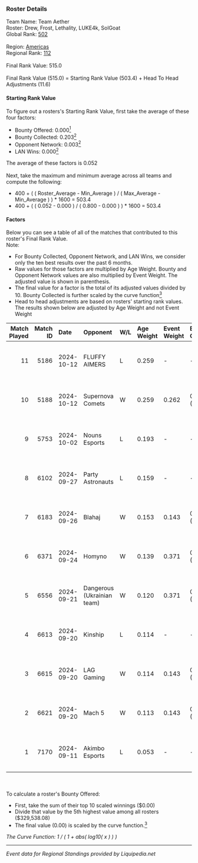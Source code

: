 ### Roster Details<br />
Team Name: Team Aether<br />
Roster: Drew, Frost, Lethality, LUKE4k, SolGoat<br />
Global Rank: [502](../standings_global.md)<br />
<br />
Region: [Americas]( ../standings_americas.md)<br />
Regional Rank: [112]( ../standings_americas.md)<br />
<br />
Final Rank Value:  515.0<br />
<br />
Final Rank Value (515.0) = Starting Rank Value (503.4) + Head To Head Adjustments (11.6)<br />

#### Starting Rank Value<br />
To figure out a rosters's Starting Rank Value, first take the average of these four factors:<br />
- Bounty Offered: 0.000[<sup>1</sup>](#table2)
- Bounty Collected: 0.203[<sup>2</sup>](#table1)
- Opponent Network: 0.003[<sup>2</sup>](#table1)
- LAN Wins: 0.000[<sup>2</sup>](#table1)

The average of these factors is 0.052<br />
<br />
Next, take the maximum and minimum average across all teams and compute the following:<br />
- 400 + ( ( Roster_Average - Min_Average ) / ( Max_Average - Min_Average ) ) * 1600 = 503.4
- 400 + ( ( 0.052 - 0.000 ) / ( 0.800 - 0.000 ) ) * 1600 = 503.4


#### Factors<br />
Below you can see a table of all of the matches that contributed to this roster's Final Rank Value.<br />
Note:<br />

- For Bounty Collected, Opponent Network, and LAN Wins, we consider only the ten best results over the past 6 months.
- Raw values for those factors are multiplied by Age Weight. Bounty and Opponent Network values are also multiplied by Event Weight. The adjusted value is shown in parenthesis.
- The final value for a factor is the total of its adjusted values divided by 10. Bounty Collected is further scaled by the curve function[<sup>3</sup>](#curveFunction)
- Head to head adjustments are based on rosters' starting rank values. The results shown below are adjusted by Age Weight and not Event Weight
<span id="table1"></span><br />


| Match Played | Match ID | Date       | Opponent                   | W/L | Age Weight | Event Weight | Bounty Collected | Opponent Network | LAN Wins  | H2H Adj. | Roster                                  |
| -: | -: | :- | :- | :- | :- | :- | :- | :- | :- | -: | :- |
|           11 |     5186 | 2024-10-12 | FLUFFY AIMERS              | L   | 0.259      | -            | -                | -                | -         |    -1.35 | Drew, Frost, Lethality, LUKE4k, SolGoat |
|           10 |     5188 | 2024-10-12 | Supernova Comets           | W   | 0.259      | 0.262        | 0.011 (0.001)    | 0.263 (0.018)    | 0 (0.000) |     6.35 | Drew, Frost, Lethality, LUKE4k, SolGoat |
|            9 |     5753 | 2024-10-02 | Nouns Esports              | L   | 0.193      | -            | -                | -                | -         |    -1.35 | AtomiK, Drew, Frost, LUKE4k, SolGoat    |
|            8 |     6102 | 2024-09-27 | Party Astronauts           | L   | 0.159      | -            | -                | -                | -         |    -0.93 | AtomiK, Drew, Frost, LUKE4k, SolGoat    |
|            7 |     6183 | 2024-09-26 | Blahaj                     | W   | 0.153      | 0.143        | 0.000 (0.000)    | 0.144 (0.003)    | 0 (0.000) |     2.45 | AtomiK, Drew, Frost, LUKE4k, SolGoat    |
|            6 |     6371 | 2024-09-24 | Homyno                     | W   | 0.139      | 0.371        | 0.008 (0.000)    | 0.189 (0.010)    | 0 (0.000) |     3.30 | AtomiK, Drew, Frost, LUKE4k, SolGoat    |
|            5 |     6556 | 2024-09-21 | Dangerous (Ukrainian team) | W   | 0.120      | 0.371        | 0.000 (0.000)    | 0.000 (0.000)    | 0 (0.000) |     1.34 | AtomiK, Frost, Izik, LUKE4k, SolGoat    |
|            4 |     6613 | 2024-09-20 | Kinship                    | L   | 0.114      | -            | -                | -                | -         |    -1.93 | AtomiK, Drew, Frost, LUKE4k, SolGoat    |
|            3 |     6615 | 2024-09-20 | LAG Gaming                 | W   | 0.114      | 0.143        | 0.004 (0.000)    | 0.120 (0.002)    | 0 (0.000) |     2.96 | AtomiK, Drew, Frost, LUKE4k, SolGoat    |
|            2 |     6621 | 2024-09-20 | Mach 5                     | W   | 0.113      | 0.143        | 0.000 (0.000)    | 0.000 (0.000)    | 0 (0.000) |     1.28 | AtomiK, Drew, Frost, LUKE4k, SolGoat    |
|            1 |     7170 | 2024-09-11 | Akimbo Esports             | L   | 0.053      | -            | -                | -                | -         |    -0.52 | AtomiK, Frost, LUKE4k, RiFT, SolGoat    |

<br />
<span id="table2"></span><br />
To calculate a roster's Bounty Offered:<br />

- First, take the sum of their top 10 scaled winnings ($0.00)
- Divide that value by the 5th highest value among all rosters ($329,538.08)
- The final value (0.00) is scaled by the curve function.[<sup>3</sup>](#curveFunction)

<span id="curveFunction"></span>_The Curve Function: 1 / ( 1 + abs( log10( x ) ) )_<br />

---
_Event data for Regional Standings provided by Liquipedia.net_<br />
